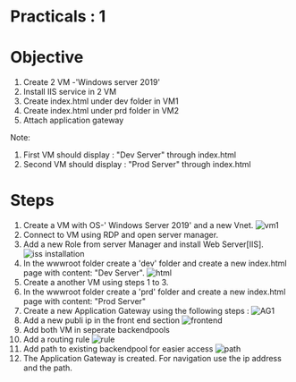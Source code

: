 # Practicals : 1

   # Objective

   1. Create 2 VM -'Windows server 2019' 
   2. Install IIS service in 2 VM
   3. Create index.html under dev folder in VM1
   4. Create index.html under prd folder in VM2
   5. Attach application gateway

   Note:
   1. First VM should display : "Dev Server" through index.html
   2. Second VM should display : "Prod Server" through index.html

   # Steps
        
   1. Create a VM with OS-' Windows Server 2019' and a new Vnet.
   ![vm1](https://user-images.githubusercontent.com/23217592/152671040-b1492e73-e44e-43ff-8046-8c9ced657645.jpg)
   2. Connect to VM using RDP and open server manager.
   3. Add a new Role from server Manager and install Web Server[IIS].
   ![iss installation](https://user-images.githubusercontent.com/23217592/152671044-1cf4bc86-61c1-4a19-b4ef-3be8bf0ccd61.jpg)
   4. In the wwwroot folder create a 'dev' folder and create a new index.html page with content: "Dev Server". 
   ![html](https://user-images.githubusercontent.com/23217592/152671056-eec6fd73-baaf-47dd-bd8d-512904910f0d.jpg)
   5.  Create a another VM using steps 1 to 3.
   6. In the wwwroot folder create a 'prd' folder and create a new index.html page with content: "Prod Server"
   7. Create a new Application Gateway using the following steps :
   ![AG1](https://user-images.githubusercontent.com/23217592/152694184-7a5b55a8-e5ba-4cae-a68a-4d4a6abdcd10.jpg)
   8. Add a new publi ip in the front end section
   ![frontend](https://user-images.githubusercontent.com/23217592/152694247-34927496-b83a-4d01-8e0e-0445566ac5ed.jpg)
   9. Add both VM in seperate backendpools
   10. Add a routing rule
   ![rule](https://user-images.githubusercontent.com/23217592/152694304-7d7d3595-5ce9-4f2c-8985-716180b408c6.jpg)
   11. Add path to existing backendpool for easier access
   ![path](https://user-images.githubusercontent.com/23217592/152694329-cc09174e-5a59-4635-acbb-bd32b4bab76e.jpg)
   12. The Application Gateway is created. For navigation use the ip address and the path.



        
        

